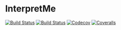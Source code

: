 # InterpretMe

[![Build Status](https://travis-ci.com/mmahrouss/InterpretMe.jl.svg?branch=master)](https://travis-ci.com/mmahrouss/InterpretMe.jl)
[![Build Status](https://ci.appveyor.com/api/projects/status/github/mmahrouss/InterpretMe.jl?svg=true)](https://ci.appveyor.com/project/mmahrouss/InterpretMe-jl)
[![Codecov](https://codecov.io/gh/mmahrouss/InterpretMe.jl/branch/master/graph/badge.svg)](https://codecov.io/gh/mmahrouss/InterpretMe.jl)
[![Coveralls](https://coveralls.io/repos/github/mmahrouss/InterpretMe.jl/badge.svg?branch=master)](https://coveralls.io/github/mmahrouss/InterpretMe.jl?branch=master)

